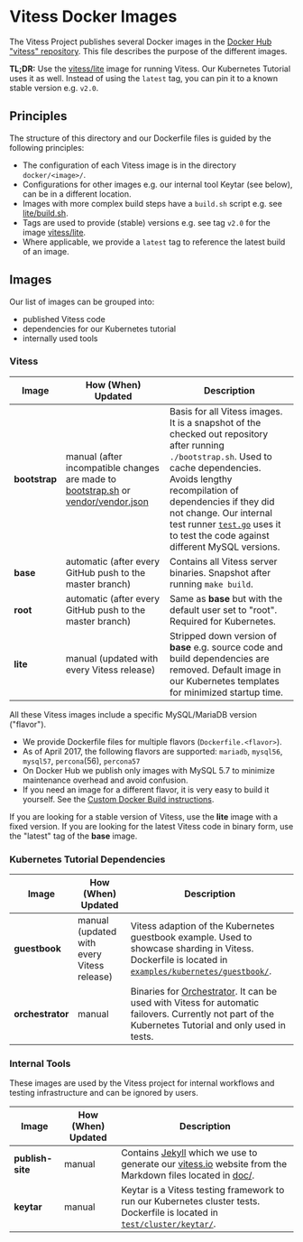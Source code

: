 # Vitess Docker Images

The Vitess Project publishes several Docker images in the [Docker Hub "vitess" repository](https://hub.docker.com/u/vitess/).
This file describes the purpose of the different images.

**TL;DR:** Use the [vitess/lite](https://hub.docker.com/r/vitess/lite/) image for running Vitess.
Our Kubernetes Tutorial uses it as well.
Instead of using the `latest` tag, you can pin it to a known stable version e.g. `v2.0`.

## Principles

The structure of this directory and our Dockerfile files is guided by the following principles:

* The configuration of each Vitess image is in the directory `docker/<image>/`.
* Configurations for other images e.g. our internal tool Keytar (see below), can be in a different location.
* Images with more complex build steps have a `build.sh` script e.g. see [lite/build.sh](https://github.com/vitessio/vitess/blob/master/docker/lite/build.sh).
* Tags are used to provide (stable) versions e.g. see tag `v2.0` for the image [vitess/lite](https://hub.docker.com/r/vitess/lite/tags).
* Where applicable, we provide a `latest` tag to reference the latest build of an image.

## Images

Our list of images can be grouped into:

* published Vitess code
* dependencies for our Kubernetes tutorial
* internally used tools

### Vitess

| Image | How (When) Updated | Description |
| --- | --- | --- |
| **bootstrap** | manual (after incompatible changes are made to [bootstrap.sh](https://github.com/vitessio/vitess/blob/master/bootstrap.sh) or [vendor/vendor.json](https://github.com/vitessio/vitess/blob/master/vendor/vendor.json) | Basis for all Vitess images. It is a snapshot of the checked out repository after running `./bootstrap.sh`. Used to cache dependencies. Avoids lengthy recompilation of dependencies if they did not change. Our internal test runner [`test.go`](https://github.com/vitessio/vitess/blob/master/test.go) uses it to test the code against different MySQL versions. |
| **base** | automatic (after every GitHub push to the master branch) | Contains all Vitess server binaries. Snapshot after running `make build`. |
| **root** | automatic (after every GitHub push to the master branch) | Same as **base** but with the default user set to "root". Required for Kubernetes. |
| **lite** | manual (updated with every Vitess release) | Stripped down version of **base** e.g. source code and build dependencies are removed. Default image in our Kubernetes templates for minimized startup time. |

All these Vitess images include a specific MySQL/MariaDB version ("flavor").

  * We provide Dockerfile files for multiple flavors (`Dockerfile.<flavor>`).
  * As of April 2017, the following flavors are supported: `mariadb`, `mysql56`, `mysql57`, `percona`(56), `percona57`
  * On Docker Hub we publish only images with MySQL 5.7 to minimize maintenance overhead and avoid confusion.
  * If you need an image for a different flavor, it is very easy to build it yourself. See the [Custom Docker Build instructions](https://vitess.io/getting-started/docker-build/).

If you are looking for a stable version of Vitess, use the **lite** image with a fixed version. If you are looking for the latest Vitess code in binary form, use the "latest" tag of the **base** image.

### Kubernetes Tutorial Dependencies

| Image | How (When) Updated | Description |
| --- | --- | --- |
| **guestbook** | manual (updated with every Vitess release) | Vitess adaption of the Kubernetes guestbook example. Used to showcase sharding in Vitess. Dockerfile is located in [`examples/kubernetes/guestbook/`](https://github.com/vitessio/vitess/tree/master/examples/kubernetes/guestbook). |
| **orchestrator** | manual | Binaries for [Orchestrator](https://github.com/github/orchestrator). It can be used with Vitess for automatic failovers. Currently not part of the Kubernetes Tutorial and only used in tests. |

### Internal Tools

These images are used by the Vitess project for internal workflows and testing infrastructure and can be ignored by users.

| Image | How (When) Updated | Description |
| --- | --- | --- |
| **publish-site** | manual | Contains [Jekyll](https://jekyllrb.com/) which we use to generate our [vitess.io](https://vitess.io) website from the Markdown files located in [doc/](https://github.com/vitessio/vitess/tree/master/doc). |
| **keytar** | manual | Keytar is a Vitess testing framework to run our Kubernetes cluster tests. Dockerfile is located in [`test/cluster/keytar/`](https://github.com/vitessio/vitess/tree/master/test/cluster/keytar). |
